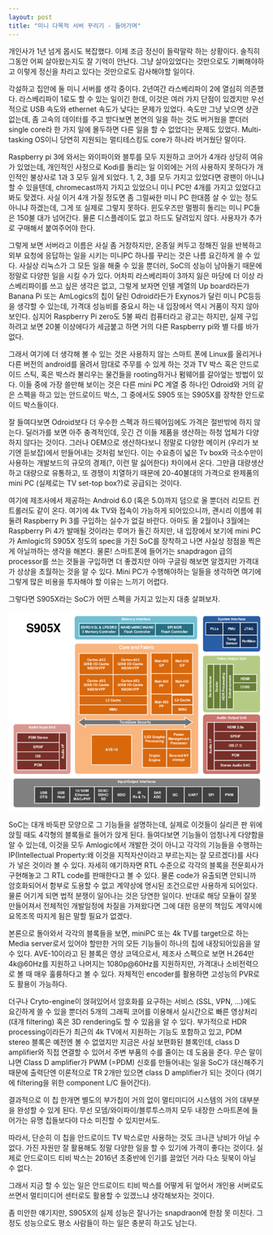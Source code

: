 ```yaml
---
layout: post
title: "미니 다목적 서버 꾸리기 - 들어가며"
---
```



개인사가 1년 넘게 몹시도 복잡했다. 이제 조금 정신이 들락말락 하는 상황이다. 솔직히 그동안 어찌 살아왔는지도 잘 기억이 안난다. 그냥 살아있었다는 것만으로도 기뻐해야하고 이렇게 정신을 차리고 있다는 것만으로도 감사해야할 일이다. 




각설하고 집안에 둘 미니 서버를 생각 중이다. 2년여간 라스베리파이 2에 열심히 의존했다. 라스베리파이 1로도 할 수 있는 일이긴 한데, 이것은 여러 가지 단점이 있겠지만 우선적으로 USB 속도와 ethernet 속도가 낮다는 문제가 있었다. 속도만 그냥 낮으면 상관없는데, 좀 고속의 데이터를 주고 받다보면 본연의 일을 하는 것도 버거웠을 뿐더러 single core라 한 가지 일에 몰두하면 다른 일을 할 수 없었다는 문제도 있었다. Multi-tasking OS이니 당연히 지원되는 멀티테스킹도 core가 하나라 버거웠단 말이다.




Raspberry pi 3에 와서는 와이파이와 블투를 모두 지원하고 코어가 4개라 상당히 여유가 있었는데, 개인적인 사정으로 Kodi를 돌리는 일 이외에는 거의 사용하지 못하다가 개인적인 불상사로 1과 3 모두 잃게 되었다. 1, 2, 3를 모두 가지고 있었다면 광팬이 아니냐 할 수 있을텐데, chromecast까지 가지고 있었으니 미니 PC만 4개를 가지고 있었다고 봐도 맞겠다. 사실 이거 4개 가질 정도면 좀 그럴싸한 미니 PC 한대쯤 살 수 있는 정도 아니냐 하겠는데, 그게 또 실제로 그렇지 못하다. 윈도우즈만 멀쩡히 돌리는 미니 PC들은 150불 대가 넘어간다. 물론 디스플레이도 없고 하드도 달려있지 않다. 사용자가 추가로 구매해서 붙여주어야 한다. 




그렇게 보면 서버라고 이름은 사실 좀 거창하지만, 온종일 켜두고 정해진 일을 반복하고 외부 요청에 응답하는 일을 시키는 미니PC 하나를 꾸리는 것은 나름 요긴하게 쓸 수 있다. 사실상 리눅스가 그 모든 일을 해줄 수 있을 뿐더러, SoC의 성능이 남아돌기 때문에 정말로 다양한 일을 시킬 수가 있다. 어차피 라스베리파이 3까지 잃은 마당에 더 이상 라스베리파이를 쓰고 싶은 생각은 없고, 그렇게 보자면 인텔 계열의 Up board라든가 Banana Pi 또는 AmLogics의 칩이 달린 Odroid라든가 Exynos가 달린 미니 PC등등을 생각할 수 있는데, 가격대 성능비를 중요시 하는 내 입장에서 역시 거품이 작지 않아보인다. 심지어 Raspberry Pi zero도 5불 짜리 컴퓨터라고 광고는 하지만, 실제 구입하려고 보면 20불 이상에다가 세금붙고 하면 거의 다른 Raspberry pi와 별 다를 바가 없다. 




그래서 여기에 더 생각해 볼 수 있는 것은 사용하지 않는 스마트 폰에 Linux를 올리거나 다른 버전의 android를 올려서 맘대로 주무를 수 있게 하는 것과 TV 박스 혹은 안드로이드 스틱, 혹은 박스라 불리우는 물건들을 rooting하거나 펌웨어를 갈아엎는 방법이 있다. 이들 중에 가장 쓸만해 보이는 것은 다른 mini PC 계열 중 하나인 Odroid와 거의 같은 스펙을 하고 있는 안드로이드 박스, 그 중에서도 S905 또는 S905X를 장착한 안드로이드 박스들이다. 




잘 들여다보면 Odroid보다 더 우수한 스펙과 하드웨어임에도 가격은 절반밖에 하지 않는다. 딜러가를 보면 아주 충격적인데, 웃긴 건 이들 제품을 생산하는 하청 업체가 다양하지 않다는 것이다. 그러나 OEM으로 생산하다보니 정말로 다양한 메이커 (우리가 보기엔 듣보잡)에서 만들어내는 것처럼 보인다. 이는 수요층이 넓은 Tv box와 극소수만이 사용하는 개발보드의 규모의 경제(?, 이런 말 싫어한다) 차이에서 온다. 그만큼 대량생산하고 대량으로 유통하고, 또 경쟁이 치열하기 때문에 20-40불대의 가격으로 완제품의 mini PC (실제로는 TV set-top box?)로 공급되는 것이다. 




여기에 제조사에서 제공하는 Android 6.0 (혹은 5.0)까지 덤으로 올 뿐더러 리모트 컨트롤러도 같이 온다. 여기에 4k TV와 접속이 가능하게 되어있으니까, 괜시리 이름에 휘둘려 Raspberry Pi 3를 구입하는 실수가 없길 바란다. 아마도 올 2월이나 3월에는 Raspberry Pi 4가 발매될 것이라는 루머가 돌긴 하지만, 내 입장에서 보기에 mini PC가 Amlogic의 S905X 정도의 spec을 가진 SoC를 장착하고 나면 사실상 정점을 찍은 게 아닐까하는 생각을 해본다. 물론! 스마트폰에 들어가는 snapdragon 급의 processor를 쓰는 것들을 구입하면 더 좋겠지만 아마 구글링 해보면 알겠지만 가격대가 상상을 초월하는 것을 알 수 있다. Mini PC가 수행해야하는 일들을 생각하면 여기에 그렇게 많은 비용을 투자해야 할 이유는 느끼기 어렵다.




그렇다면 S905X라는 SoC가 어떤 스펙을 가지고 있는지 대충 살펴보자.



![image](/assets/images/6e21c97803ec8537622aeaafb1d58da5.png)







SoC는 대개 바둑판 모양으로 그 기능들을 설명하는데, 실제로 이것들이 실리콘 판 위에 앉힐 때도 4각형의 블록들로 들어가 앉게 된다. 들여다보면 기능들이 엄청나게 다양함을 알 수 있는데, 이것을 모두 Amlogic에서 개발한 것이 아니고 각각의 기능들을 수행하는 IP(Intellectual Property:왜 이것을 지적자산이라고 부르는지는 잘 모르겠다)를 사다가 넣은 것이라 볼 수 있다. 자세히 얘기하자면 RTL 수준으로 각각의 블록을 전문회사가 구현해놓고 그 RTL code를 판매한다고 볼 수 있다. 물론 code가 유출되면 안되니까 암호화되어서 함부로 도용할 수 없고 계약상에 명시된 조건으로만 사용하게 되어있다. 물론 어기게 되면 법적 분쟁이 일어나는 것은 당연한 일이다. 반대로 해당 모듈이 잘못 만들어져서 전체적인 개발일정에 차질을 가져왔다면 그에 대한 응분의 책임도 계약시에 요목조목 따지게 됨은 말할 필요가 없겠다.




본론으로 돌아와서 각각의 블록들을 보면, miniPC 또는 4k TV를 target으로 하는 Media server로서 있어야 할만한 거의 모든 기능들이 하나의 칩에 내장되어있음을 알 수 있다. AVE-10이라고 된 블록은 영상 코덱으로서, 제조사 스펙으로 보면 H.264만 4k@60Hz를 지원하고 나머지는 1080p@60Hz를 지원하지만, 가격대나 소비전력으로 볼 때 매우 훌륭하다고 볼 수 있다. 자체적인 encoder를 활용하면 고성능의 PVR로도 활용이 가능하다. 




더구나 Cryto-engine이 얹혀있어서 암호화를 요구하는 서비스 (SSL, VPN, ...)에도 요긴하게 쓸 수 있을 뿐더러 5개의 그래픽 코어를 이용해서 실시간으로 빠른 영상처리 (대개 filtering) 혹은 3D rendering도 할 수 있음을 알 수 있다. 부가적으로 HDR processing이라든가 최근의 4k TV에서 지원하는 기능도 포함하고 있고, PDM stereo 블록은 예전엔 볼 수 없었지만 지금은 사실 보편화된 블록인데, class D amplifier와 직접 연결할 수 있어서 주변 부품의 수를 줄이는 데 도움을 준다. 무슨 말이냐면 Class D amplifier가 PWM (=PDM) 신호를 만들어내는 일을 SoC가 대신해주기 때문에 출력단엔 이론적으로 TR 2개만 있으면 class D amplifier가 되는 것이다 (여기에 filtering을 위한 component L/C 들어간다).




결과적으로 이 칩 한개면 별도의 부가칩이 거의 없이 멀티미디어 시스템의 거의 대부분을 완성할 수 있게 된다. 무선 모뎀/와이파이/블루투스까지 모두 내장한 스마트폰에 들어가는 유명 칩들보다야 다소 미진할 수 있지만서도.




따라서, 단순히 이 칩을 안드로이드 TV 박스로만 사용하는 것도 크나큰 낭비가 아닐 수 없다. 가진 자원만 잘 활용해도 정말 다양한 일을 할 수 있기에 가격이 좋다는 것이다. 실제로 안드로이드 티비 박스는 2016년 초중반에 인기를 끌었던 거라 다소 뒷북이 아닐 수 없다. 




그래서 지금 할 수 있는 일은 안드로이드 티비 박스를 어떻게 뒤 엎어서 개인용 서버로도 쓰면서 멀티미디어 센터로도 활용할 수 있겠느냐 생각해보자는 것이다.




좀 미안한 얘기지만, S905X의 실제 성능은 잘나가는 snapdraon에 한참 못 미친다. 그 정도 성능으로도 평소 사람들이 하는 일은 충분히 하고도 남는다.














